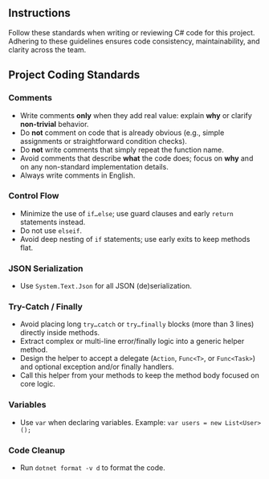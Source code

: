 ﻿## Instructions
Follow these standards when writing or reviewing C# code for this project.
Adhering to these guidelines ensures code consistency, maintainability, and clarity across the team.

## Project Coding Standards

### Comments
- Write comments **only** when they add real value: explain **why** or clarify **non-trivial** behavior.
- Do **not** comment on code that is already obvious (e.g., simple assignments or straightforward condition checks).
- Do **not** write comments that simply repeat the function name.
- Avoid comments that describe **what** the code does; focus on **why** and on any non-standard implementation details.
- Always write comments in English.

### Control Flow
- Minimize the use of `if…else`; use guard clauses and early `return` statements instead.
- Do not use `elseif`.
- Avoid deep nesting of `if` statements; use early exits to keep methods flat.

### JSON Serialization
- Use `System.Text.Json` for all JSON (de)serialization.

### Try-Catch / Finally
- Avoid placing long `try…catch` or `try…finally` blocks (more than 3 lines) directly inside methods.
- Extract complex or multi-line error/finally logic into a generic helper method.
- Design the helper to accept a delegate (`Action`, `Func<T>`, or `Func<Task>`) and optional exception and/or finally handlers.
- Call this helper from your methods to keep the method body focused on core logic.

### Variables
- Use `var` when declaring variables. Example: `var users = new List<User>();`

### Code Cleanup
- Run `dotnet format -v d` to format the code.